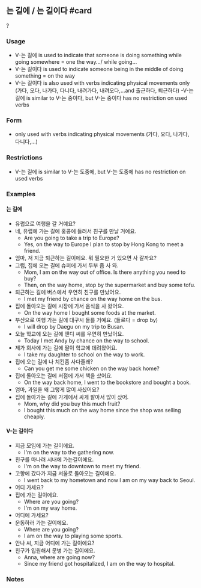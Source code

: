 ## 는 길에 / 는 길이다 #card
?
### Usage
- V-는 길에 is used to indicate that someone is doing something while going somewhere = one the way.../ while going…
- V-는 길이다 is used to indicate someone being in the middle of doing something = on the way
- V-는 길이다 is also used with verbs indicating physical movements only (가다, 오다, 나가다, 다니다, 내려가다, 내려오다,...and 출근하다, 퇴근하다)
-V-는 길에 is similar to V-는 중이다, but V-는 중이다 has no restriction on used verbs
### Form
- only used with verbs indicating physical movements (가다, 오다, 나가다, 다니다,...)
### Restrictions
- V-는 길에 is similar to V-는 도중에, but V-는 도중에 has no restriction on used verbs
### Examples
#### 는 길에
- 유럽으로 여행을 갈 거예요?
- 네, 유럽에 가는 길에 홍콩에 들러서 친구를 만날 거예요.
	- Are you going to take a trip to Europe?
	- Yes, on the way to Europe I plan to stop by Hong Kong to meet a friend.
- 엄마, 저 지금 퇴근하는 길이에요. 뭐 필요한 거 있으면 사 갈까요?
- 그럼, 집에 오는 길에 슈퍼에 가서 두부 좀 사 와.
	- Mom, I am on the way out of office. Is there anything you need to buy?
	- Then, on the way home, stop by the supermarket and buy some tofu.
- 퇴근하는 길에 버스에서 우연히 친구를 만났어요.
	- I met my friend by chance on the way home on the bus.
- 집에 돌아오는 길에 시장에 가서 음식을 사 왔어요.
	- On the way home I bought some foods at the market.
- 부산으로 여행 가는 길에 대구시 들를 거예요. (들르다 = drop by)
	- I will drop by Daegu on my trip to Busan.
- 오늘 학교에 오는 길에 앤디 씨를 우연히 만났어요.
	- Today I met Andy by chance on the way to school.
- 제가 회사에 가는 길에 딸이 학교에 데려왔어요.
	- I take my daughter to school on the way to work.
- 집에 오는 길에 나 치킨좀 사다줄래?
	- Can you get me some chicken on the way back home?
- 집에 돌아오는 길에 서점에 가서 책을 샀어요.
	- On the way back home, I went to the bookstore and bought a book.
- 엄마, 과일을 왜 그렇게 많이 사셨어요?
- 집에 돌아가는 길에 가게에서 싸게 팔아서 많이 샀어.
	- Mom, why did you buy this much fruit?
	- I bought this much on the way home since the shop was selling cheaply.
#### V-는 길이다
- 지금 모임에 가는 길이에요.
	- I'm on the way to the gathering now.
- 친구를 마나러 시내에 가는길이에요.
	- I'm on the way to downtown to meet my friend.
- 고향에 갔다가 지금 서울로 돌아오는 길이에요.
	- I went back to my hometown and now I am on my way back to Seoul.
- 어디 가세요?
- 집에 가는 길이에요.
	- Where are you going?
	- I'm on my way home.
- 어디에 가세요?
- 운동하러 가는 길이에요.
	- Where are you going?
	- I am on the way to playing some sports.
- 안나 씨, 지금 어디에 가는 길이에요?
- 친구가 입원해서 문병 가는 길이에요.
	- Anna, where are going now?
	- Since my friend got hospitalized, I am on the way to hospital.
### Notes
<!--SR:!2024-12-05,3,250-->